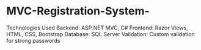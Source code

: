 # MVC-Registration-System-
Technologies Used Backend: ASP.NET MVC, C# Frontend: Razor Views, HTML, CSS, Bootstrap Database: SQL Server Validation: Custom validation for strong passwords
